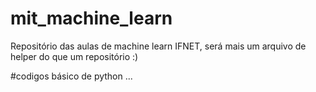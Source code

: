 # mit_machine_learn
Repositório das aulas de machine learn IFNET, será mais um arquivo de helper do que um repositório :)

#codigos básico de python
...
